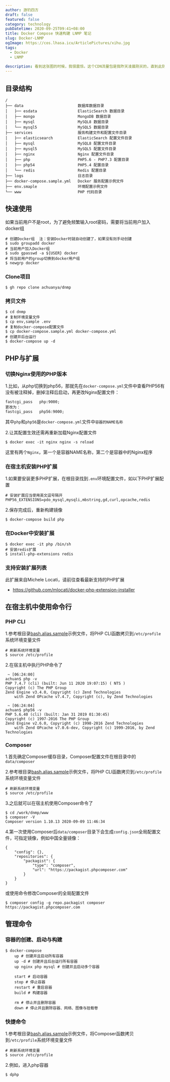 ```yaml
---
author: 游钓四方
draft: false
featured: false
category: technology
pubDatetime: 2020-09-25T09:41+08:00
title: Docker Compose 快速构建 LNMP 笔记
slug: Docker-LNMP
ogImage: https://cos.lhasa.icu/ArticlePictures/xihu.jpg
tags:
  - Docker
  - LNMP
  
description: 看到这张图的时候，我很震惊。这个CDN流量包是我昨天凌晨刚买的，直到此刻才发现我的CDN流量被恶意盗刷了
---
```


## 目录结构

```shell
/
├── data                        数据库数据目录
│   ├── esdata                  ElasticSearch 数据目录
│   ├── mongo                   MongoDB 数据目录
│   ├── mysql                   MySQL8 数据目录
│   └── mysql5                  MySQL5 数据目录
├── services                    服务构建文件和配置文件目录
│   ├── elasticsearch           ElasticSearch 配置文件目录
│   ├── mysql                   MySQL8 配置文件目录
│   ├── mysql5                  MySQL5 配置文件目录
│   ├── nginx                   Nginx 配置文件目录
│   ├── php                     PHP5.6 - PHP7.3 配置目录
│   ├── php54                   PHP5.4 配置目录
│   └── redis                   Redis 配置目录
├── logs                        日志目录
├── docker-compose.sample.yml   Docker 服务配置示例文件
├── env.smaple                  环境配置示例文件
└── www                         PHP 代码目录
```

## 快速使用

如果当前用户不是root，为了避免频繁输入root密码，需要将当前用户加入docker组

```shell
# 创建Docker组  注：安装Docker时就自动创建了，如果没有则手动创建
$ sudo groupadd docker
# 当前用户加入Docker组
$ sudo gpasswd -a ${USER} docker
# 将当前用户的group切换到docker用户组
$ newgrp docker
```

### Clone项目

```shell
$ gh repo clone achuanya/dnmp
```

### 拷贝文件

```shell
$ cd dnmp
# 复制环境变量文件
$ cp env,sample .env
# 复制docker-compose配置文件
$ cp docker-compose.sample.yml docker-compose.yml
# 创建并后台运行
$ docker-compose up -d
```

## PHP与扩展

### 切换Nginx使用的PHP版本

1.比如，从php切换到php56，那就先在`docker-compose.yml`文件中查看PHP56有没有被注释掉，删掉注释后启动，再更改Nginx配置文件：

```shell
fastcgi_pass   php:9000;
更改为：
fastcgi_pass   php56:9000;
```

其中`php`和`php56`是`docker-compose.yml`文件中`容器的NAME名称`

2.让其配置生效还需再重新加载Nginx配置文件

```shell
$ docker exec -it nginx nginx -s reload
```

这里有两个`Nginx`，第一个是容器NAME名称，第二个是容器中的Nginx程序

### 在宿主机安装PHP扩展

1.如果要安装更多PHP扩展，在根目录找到`.env`环境配置文件，如以下PHP扩展配置

```shell
# 安装扩展应当使用英文逗号隔开
PHP56_EXTENSIONS=pdo_mysql,mysqli,mbstring,gd,curl,opcache,redis
```

2.保存完成后，重新构建镜像

```shell
$ docker-compose build php
```

### 在Docker中安装扩展

```shell
$ docker exec -it php /bin/sh
# 安装redis扩展
$ install-php-extensions redis
```

### 支持安装扩展列表
此扩展来自Michele Locati，请前往查看最新支持的PHP扩展
- https://github.com/mlocati/docker-php-extension-installer

## 在宿主机中使用命令行
### PHP CLI

1.参考根目录[bash.alias.sample](https://github.com/achuanya/dnmp/blob/master/bash.alias.sample)示例文件，将PHP CLI函数拷贝到`/etc/profile`系统环境变量文件

```shell
# 刷新系统环境变量
$ source /etc/profile
```

2.在宿主机中执行PHP命令了

```shell
 ~ [06:24:00]
achuan$ php -v
PHP 7.4.7 (cli) (built: Jun 11 2020 19:07:15) ( NTS )
Copyright (c) The PHP Group
Zend Engine v3.4.0, Copyright (c) Zend Technologies
    with Zend OPcache v7.4.7, Copyright (c), by Zend Technologies
    
 ~ [06:24:04]
achuan$ php56 -v
PHP 5.6.40 (cli) (built: Jan 31 2019 01:30:45) 
Copyright (c) 1997-2016 The PHP Group
Zend Engine v2.6.0, Copyright (c) 1998-2016 Zend Technologies
    with Zend OPcache v7.0.6-dev, Copyright (c) 1999-2016, by Zend Technologies
```

### Composer

1.首先确定Composer缓存目录，Composer配置文件在根目录中的`data/composer`

2.参考根目录[bash.alias.sample](https://github.com/achuanya/dnmp/blob/master/bash.alias.sample)示例文件，将PHP CLI函数拷贝到`/etc/profile`系统环境变量文件

```shell
# 刷新系统环境变量
$ source /etc/profile
```

3.之后就可以在宿主机使用Composer命令了

```shell
$ cd /work/dnmp/www
$ composer -V
Composer version 1.10.13 2020-09-09 11:46:34
```

4.第一次使用Composer后`data/composer`目录下会生成`config.json`全局配置文件，可指定镜像，例如中国全量镜像：

```shell
{
    "config": {},
    "repositories": {
        "packagist": {
            "type": "composer",
            "url": "https://packagist.phpcomposer.com"
        }
    }
}
```

或使用命令修改Composer的全局配置文件

```shell
$ composer config -g repo.packagist composer https://packagist.phpcomposer.com
```

## 管理命令

### 容器的创建、启动与构建

```shell
$ docker-compose
	up # 创建并且启动所有容器
	up -d # 创建并且后台运行所有容器
	up nginx php mysql # 创建并且启动多个容器
	
	start # 启动容器
	stop # 停止容器
	restart # 重启容器
	build # 构建容器
	
	rm # 停止并且删除容器
	down # 停止并且删除容器、网络、图像与挂载卷
```

### 快捷命令

1.参考根目录[bash.alias.sample](https://github.com/achuanya/dnmp/blob/master/bash.alias.sample)示例文件，将Composer函数拷贝到`/etc/profile`系统环境变量文件

```shell
# 刷新系统环境变量
$ source /etc/profile
```

2.例如，进入php容器

```shell
$ dphp
```